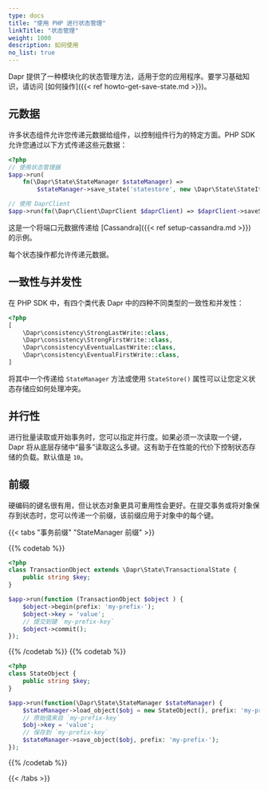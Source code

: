 ```yaml
---
type: docs
title: "使用 PHP 进行状态管理"
linkTitle: "状态管理"
weight: 1000
description: 如何使用
no_list: true
---
```


Dapr 提供了一种模块化的状态管理方法，适用于您的应用程序。要学习基础知识，请访问
[如何操作]({{< ref howto-get-save-state.md >}})。

## 元数据

许多状态组件允许您传递元数据给组件，以控制组件行为的特定方面。PHP SDK 允许您通过以下方式传递这些元数据：

```php
<?php
// 使用状态管理器
$app->run(
    fn(\Dapr\State\StateManager $stateManager) => 
        $stateManager->save_state('statestore', new \Dapr\State\StateItem('key', 'value', metadata: ['port' => '112'])));

// 使用 DaprClient
$app->run(fn(\Dapr\Client\DaprClient $daprClient) => $daprClient->saveState(storeName: 'statestore', key: 'key', value: 'value', metadata: ['port' => '112']))
```

这是一个将端口元数据传递给 [Cassandra]({{< ref setup-cassandra.md >}}) 的示例。

每个状态操作都允许传递元数据。

## 一致性与并发性

在 PHP SDK 中，有四个类代表 Dapr 中的四种不同类型的一致性和并发性：

```php
<?php
[
    \Dapr\consistency\StrongLastWrite::class, 
    \Dapr\consistency\StrongFirstWrite::class,
    \Dapr\consistency\EventualLastWrite::class,
    \Dapr\consistency\EventualFirstWrite::class,
] 
```

将其中一个传递给 `StateManager` 方法或使用 `StateStore()` 属性可以让您定义状态存储应如何处理冲突。

## 并行性

进行批量读取或开始事务时，您可以指定并行度。如果必须一次读取一个键，Dapr 将从底层存储中“最多”读取这么多键。这有助于在性能的代价下控制状态存储的负载。默认值是 `10`。

## 前缀

硬编码的键名很有用，但让状态对象更具可重用性会更好。在提交事务或将对象保存到状态时，您可以传递一个前缀，该前缀应用于对象中的每个键。

{{< tabs "事务前缀" "StateManager 前缀" >}}

{{% codetab %}}

```php
<?php
class TransactionObject extends \Dapr\State\TransactionalState {
    public string $key;
}

$app->run(function (TransactionObject $object ) {
    $object->begin(prefix: 'my-prefix-');
    $object->key = 'value';
    // 提交到键 `my-prefix-key`
    $object->commit();
});
```

{{% /codetab %}}
{{% codetab %}}

```php
<?php
class StateObject {
    public string $key;
}

$app->run(function(\Dapr\State\StateManager $stateManager) {
    $stateManager->load_object($obj = new StateObject(), prefix: 'my-prefix-');
    // 原始值来自 `my-prefix-key`
    $obj->key = 'value';
    // 保存到 `my-prefix-key`
    $stateManager->save_object($obj, prefix: 'my-prefix-');
});
```

{{% /codetab %}}

{{< /tabs >}}